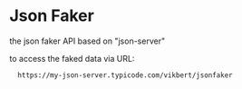 # Json Faker

the json faker API based on "json-server"

to access the faked data via URL:
```bash
  https://my-json-server.typicode.com/vikbert/jsonfaker
```

